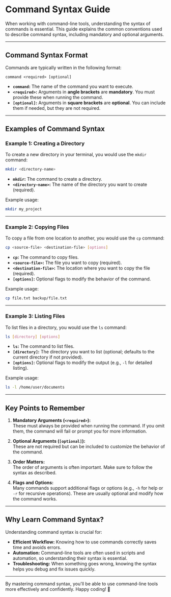 # Command Syntax Guide

When working with command-line tools, understanding the syntax of commands is essential. This guide explains the common conventions used to describe command syntax, including mandatory and optional arguments.

---

## Command Syntax Format

Commands are typically written in the following format:

```
command <required> [optional]
```

- **`command`:** The name of the command you want to execute.
- **`<required>`:** Arguments in **angle brackets** are **mandatory**. You must provide these when running the command.
- **`[optional]`:** Arguments in **square brackets** are **optional**. You can include them if needed, but they are not required.

---

## Examples of Command Syntax

### Example 1: Creating a Directory

To create a new directory in your terminal, you would use the `mkdir` command:

```bash
mkdir <directory-name>
```

- **`mkdir`:** The command to create a directory.
- **`<directory-name>`:** The name of the directory you want to create (required).

Example usage:

```bash
mkdir my_project
```

---

### Example 2: Copying Files

To copy a file from one location to another, you would use the `cp` command:

```bash
cp <source-file> <destination-file> [options]
```

- **`cp`:** The command to copy files.
- **`<source-file>`:** The file you want to copy (required).
- **`<destination-file>`:** The location where you want to copy the file (required).
- **`[options]`:** Optional flags to modify the behavior of the command.

Example usage:

```bash
cp file.txt backup/file.txt
```

---

### Example 3: Listing Files

To list files in a directory, you would use the `ls` command:

```bash
ls [directory] [options]
```

- **`ls`:** The command to list files.
- **`[directory]`:** The directory you want to list (optional; defaults to the current directory if not provided).
- **`[options]`:** Optional flags to modify the output (e.g., `-l` for detailed listing).

Example usage:

```bash
ls -l /home/user/documents
```

---

## Key Points to Remember

1. **Mandatory Arguments (`<required>`):**  
   These must always be provided when running the command. If you omit them, the command will fail or prompt you for more information.

2. **Optional Arguments (`[optional]`):**  
   These are not required but can be included to customize the behavior of the command.

3. **Order Matters:**  
   The order of arguments is often important. Make sure to follow the syntax as described.

4. **Flags and Options:**  
   Many commands support additional flags or options (e.g., `-h` for help or `-r` for recursive operations). These are usually optional and modify how the command works.

---

## Why Learn Command Syntax?

Understanding command syntax is crucial for:

- **Efficient Workflow:** Knowing how to use commands correctly saves time and avoids errors.
- **Automation:** Command-line tools are often used in scripts and automation, so understanding their syntax is essential.
- **Troubleshooting:** When something goes wrong, knowing the syntax helps you debug and fix issues quickly.

---

By mastering command syntax, you'll be able to use command-line tools more effectively and confidently. Happy coding! 🚀
